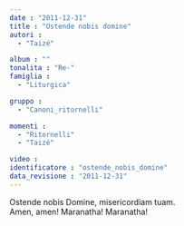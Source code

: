 ```yaml
---
date : "2011-12-31"
title : "Ostende nobis domine"
autori : 
  - "Taizé"

album : ""
tonalita : "Re-"
famiglia : 
  - "Liturgica"

gruppo : 
  - "Canoni_ritornelli"

momenti : 
  - "Ritornelli"
  - "Taizé"

video : 
identificatore : "ostende_nobis_domine"
data_revisione : "2011-12-31"
---
```

  
  
Ostende nobis Domine, misericordiam tuam.   
Amen, amen! Maranatha! Maranatha!  
  
  
  

